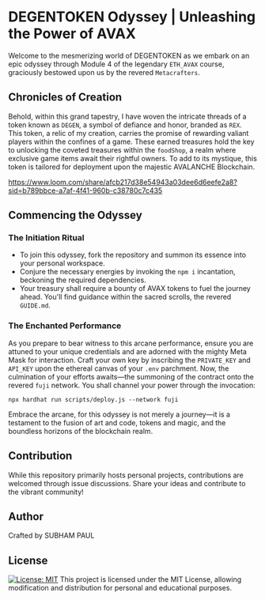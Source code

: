 # DEGENTOKEN Odyssey | Unleashing the Power of AVAX

Welcome to the mesmerizing world of DEGENTOKEN as we embark on an epic odyssey through Module 4 of the legendary `ETH_AVAX` course, graciously bestowed upon us by the revered `Metacrafters`.

## Chronicles of Creation

Behold, within this grand tapestry, I have woven the intricate threads of a token known as `DEGEN`, a symbol of defiance and honor, branded as `REX`. This token, a relic of my creation, carries the promise of rewarding valiant players within the confines of a game. These earned treasures hold the key to unlocking the coveted treasures within the `foodShop`, a realm where exclusive game items await their rightful owners. To add to its mystique, this token is tailored for deployment upon the majestic AVALANCHE Blockchain.

https://www.loom.com/share/afcb217d38e54943a03dee6d6eefe2a8?sid=b789bbce-a7af-4f41-960b-c38780c7c435

## Commencing the Odyssey

### The Initiation Ritual

- To join this odyssey, fork the repository and summon its essence into your personal workspace.
- Conjure the necessary energies by invoking the `npm i` incantation, beckoning the required dependencies.
- Your treasury shall require a bounty of AVAX tokens to fuel the journey ahead. You'll find guidance within the sacred scrolls, the revered `GUIDE.md`.

### The Enchanted Performance

As you prepare to bear witness to this arcane performance, ensure you are attuned to your unique credentials and are adorned with the mighty Meta Mask for interaction. Craft your own key by inscribing the `PRIVATE_KEY` and `API_KEY` upon the ethereal canvas of your `.env` parchment. Now, the culmination of your efforts awaits—the summoning of the contract onto the revered `fuji` network. You shall channel your power through the invocation:
```
npx hardhat run scripts/deploy.js --network fuji
```

Embrace the arcane, for this odyssey is not merely a journey—it is a testament to the fusion of art and code, tokens and magic, and the boundless horizons of the blockchain realm.

## Contribution

While this repository primarily hosts personal projects, contributions are welcomed through issue discussions. Share your ideas and contribute to the vibrant community!

## Author

Crafted by SUBHAM PAUL

## License

[![License: MIT](https://img.shields.io/badge/License-MIT-yellow.svg)](https://opensource.org/licenses/MIT)
This project is licensed under the MIT License, allowing modification and distribution for personal and educational purposes.
